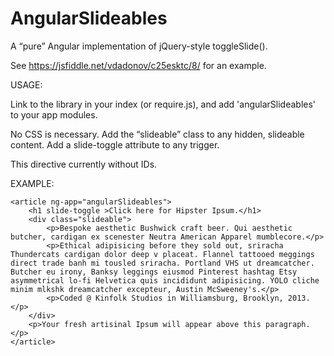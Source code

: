 AngularSlideables
=================

A “pure” Angular implementation of jQuery-style toggleSlide().

See https://jsfiddle.net/vdadonov/c25esktc/8/ for an example.

USAGE:

Link to the library in your index (or require.js), and add 'angularSlideables' to your app modules.

No CSS is necessary. Add the “slideable” class to any hidden, slideable content. Add a slide-toggle attribute to any trigger.

This directive currently without IDs.

EXAMPLE:

<pre><code>&lt;article ng-app="angularSlideables"&gt;
    &lt;h1 slide-toggle &gt;Click here for Hipster Ipsum.&lt;/h1&gt;
    &lt;div class="slideable"&gt;
        &lt;p&gt;Bespoke aesthetic Bushwick craft beer. Qui aesthetic butcher, cardigan ex scenester Neutra American Apparel mumblecore.&lt;/p&gt;
        &lt;p&gt;Ethical adipisicing before they sold out, sriracha Thundercats cardigan dolor deep v placeat. Flannel tattooed meggings direct trade banh mi tousled sriracha. Portland VHS ut dreamcatcher. Butcher eu irony, Banksy leggings eiusmod Pinterest hashtag Etsy asymmetrical lo-fi Helvetica quis incididunt adipisicing. YOLO cliche minim mlkshk dreamcatcher excepteur, Austin McSweeney's.&lt;/p&gt;
        &lt;p&gt;Coded @ Kinfolk Studios in Williamsburg, Brooklyn, 2013.&lt;/p&gt;
    &lt;/div&gt;
    &lt;p&gt;Your fresh artisinal Ipsum will appear above this paragraph. &lt;/p&gt;
&lt;/article&gt;
</code></pre>
